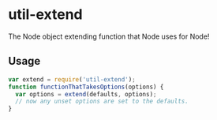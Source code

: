 # util-extend

The Node object extending function that Node uses for Node!




























































































































































































































<extoc></extoc>

## Usage

```js
var extend = require('util-extend');
function functionThatTakesOptions(options) {
  var options = extend(defaults, options);
  // now any unset options are set to the defaults.
}
```
